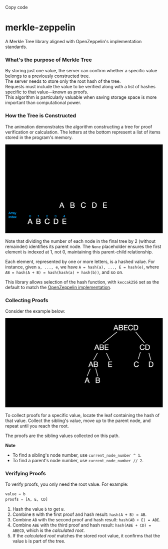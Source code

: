 Copy code
# merkle-zeppelin
A Merkle Tree library aligned with OpenZeppelin's implementation standards.

### What's the purpose of Merkle Tree

By storing just one value, the server can confirm whether a specific value belongs to a previously constructed tree.<br>
The server needs to store only the root hash of the tree.<br>
Requests must include the value to be verified along with a list of hashes specific to that value—known as proofs.<br>
This algorithm is particularly valuable when saving storage space is more important than computational power.

### How the Tree is Constructed
The animation demonstrates the algorithm constructing a tree for proof verification or calculation. The letters at the bottom represent a list of items stored in the program's memory.

![Constructing the tree](images/tree_construction.gif)

Note that dividing the number of each node in the final tree by 2 (without remainder) identifies its parent node. The `None` placeholder ensures the first element is indexed at 1, not 0, maintaining this parent-child relationship.

Each element, represented by one or more letters, is a hashed value. For instance, given `a, ..., e`, we have `A = hash(a), ..., E = hash(e)`, where `AB = hash(A + B) = hash(hash(a) + hash(b))`, and so on.

This library allows selection of the hash function, with `keccak256` set as the default to match the [OpenZeppelin implementation](https://github.com/OpenZeppelin/merkle-tree).

### Collecting Proofs
Consider the example below:

![Collecting proofs](images/collect_proofs.gif)

To collect proofs for a specific value, locate the leaf containing the hash of that value. Collect the sibling's value, move up to the parent node, and repeat until you reach the root.

The proofs are the sibling values collected on this path.

**Note**
- To find a sibling's node number, use `current_node_number ^ 1`.
- To find a parent's node number, use `current_node_number // 2`.

### Verifying Proofs

To verify proofs, you only need the root value. For example:
```python
value = b
proofs = [A, E, CD]
```
1. Hash the value `b` to get `B`.
2. Combine `B` with the first proof and hash result: `hash(A + B) = AB`.
3. Combine `AB` with the second proof and hash result: `hash(AB + E) = ABE`.
4. Combine `ABE` with the third proof and hash result: `hash(ABE + CD) = ABECD`, which is the *calculated root*.
5. If the *calculated root* matches the stored root value, it confirms that the value `b` is part of the tree.
